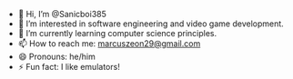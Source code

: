 - 👋 Hi, I’m @Sanicboi385
- 👀 I’m interested in software engineering and video game development.
- 🌱 I’m currently learning computer science principles.
- 📫 How to reach me: marcuszeon29@gmail.com
- 😄 Pronouns: he/him
- ⚡ Fun fact: I like emulators!

<!---
Sanicboi385/Sanicboi385 is a ✨ special ✨ repository because its `README.md` (this file) appears on your GitHub profile.
You can click the Preview link to take a look at your changes.
--->
